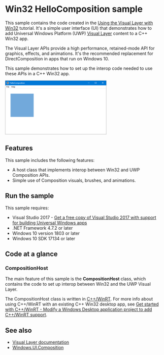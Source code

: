 # Win32 HelloComposition sample

This sample contains the code created in the [Using the Visual Layer with Win32](https://docs.microsoft.com/windows/uwp/composition/using-the-visual-layer-with-win32) tutorial. It's a simple user interface (UI) that demonstrates how to add Universal Windows Platform (UWP) [Visual Layer](https://docs.microsoft.com/windows/uwp/composition/visual-layer) content to a C++ Win32 app.

The Visual Layer APIs provide a high performance, retained-mode API for graphics, effects, and animations. It's the recommended  replacement for DirectComposition in apps that run on Windows 10.

This sample demonstrates how to set up the interop code needed to use these APIs in a C++ Win32 app.

![App user interface](app-ui.png)

## Features

This sample includes the following features:

- A host class that implements interop between Win32 and UWP Composition APIs.
- Simple use of Composition visuals, brushes, and animations.

## Run the sample

This sample requires:

- Visual Studio 2017 - [Get a free copy of Visual Studio 2017 with support for building Universal Windows apps](http://go.microsoft.com/fwlink/?LinkID=280676)
- .NET Framework 4.7.2 or later
- Windows 10 version 1803 or later
- Windows 10 SDK 17134 or later

## Code at a glance

### CompositionHost

The main feature of this sample is the **CompositionHost** class, which contains the code to set up interop between Win32 and the UWP Visual Layer.

The CompositionHost class is written in [C++/WinRT](https://docs.microsoft.com/windows/uwp/cpp-and-winrt-apis/). For more info about using C++/WinRT with an existing C++ Win32 desktop app, see [Get started with C++/WinRT - Modify a Windows Desktop application project to add C++/WinRT support](https://docs.microsoft.com/windows/uwp/cpp-and-winrt-apis/get-started#modify-a-windows-desktop-application-project-to-add-cwinrt-support).

## See also

- [Visual Layer documentation](https://docs.microsoft.com/windows/uwp/composition/visual-layer)
- [Windows.UI.Composition](https://docs.microsoft.com/uwp/api/windows.ui.composition)